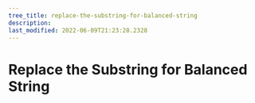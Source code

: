 ```yaml
---
tree_title: replace-the-substring-for-balanced-string
description: 
last_modified: 2022-06-09T21:23:28.2328
---
```


# Replace the Substring for Balanced String
